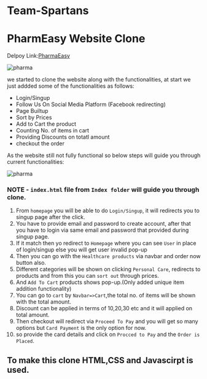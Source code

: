 # Team-Spartans

# PharmEasy Website Clone

Delpoy Link:<a href="https://cute-jalebi-e15c39.netlify.app/" >PharmaEasy</a>

<img src="https://user-images.githubusercontent.com/101393657/208403717-8e2a4904-a550-4671-a2d9-47c4f131b0cb.png" alt="pharma" />

we started to clone the website along with the functionalities, at start we just addded some of the functionalities as follows:

* Login/Singup
* Follow Us On Social Media Platform (Facebook redirecting) 
* Page Builtup
* Sort by Prices
* Add to Cart the product
* Counting No. of items in cart
* Providing Discounts on totatl amount
* checkout the order

As the website still not fully functional so below steps will guide you through current functionalities:

<img src="https://cms-contents.pharmeasy.in/banner/85955054ec0-Surgicare_Dweb_1.jpg?dim=1440x0&dpr=1&q=100" alt="pharma" />

### NOTE - `index.html` file from `Index folder` will guide you through clone.

1. From `homepage` you will be able to do `Login/Singup`, it will redirects you to singup page after the click.
2. You have to provide email and password to create account, after that you have to login via same email and password that provided during singup page.
3. If it match then yo redirect to `Homepage` where you can see `User` in place of login/singup else you will get user invalid pop-up
4. Then you can go with the `Healthcare products` via navbar and order now button also.
5. Different categories will be shown on clicking `Personal Care`, redirects to products and from this you can `sort out` through prices.
6. And `Add To Cart` products shows pop-up.(Only added unique item addition functionality)
7. You can go to `cart` by `Navbar=>Cart`,the total no. of items will be shown with the total amount.
8. Discount can be applied  in terms of 10,20,30 etc and it will applied on total amount.
9. Then checkout will redirect via `Proceed To Pay` and you will get so many options but `Card Payment` is the only option for now.
10. so provide the card details and click on `Procced to Pay` and the `Order is Placed`.


## To make this clone HTML,CSS and Javascirpt is used.



